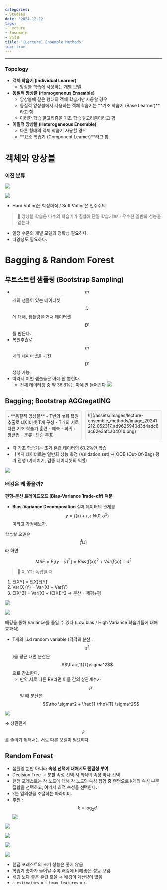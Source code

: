 ```yaml
---
categories:
- Studies
date: '2024-12-12'
tags:
- Lecture
- Ensemble
- 앙상블
title: '[Lecture] Ensemble Methods'
toc: true
---
```


---


### Topology

- **객체 학습기 (Individual Learner)**
    - 앙상블 학습에 사용하는 개별 모델
- **동질적 앙상블 (Homogeneous Ensemble)**
    - 앙상블에 같은 형태의 객체 학습기만 사용할 경우
    - 동질적 앙상블에서 사용하는 객체 학습기는 **기초 학습기 (Base Learner)**라고 함
    - 이러한 학습 알고리즘을 기초 학습 알고리즘이라고 함
- **이질적 앙상블 (Heterogeneous Ensemble)**
    - 다른 형태의 객체 학습기 사용할 경우
    - **요소 학습기 (Component Learner)**라고 함

# 객체와 앙상블


### 이진 분류

![](/assets/images/lecture-ensemble_methods/image_20241212_052312_fa7ada2b29f540a3bb18c5e8c9389734.png)

![](/assets/images/lecture-ensemble_methods/image_20241212_052313_504ffb4335854563bdc80265b7454272.png)

- Hard Voting은 박정희식 / Soft Voting은 민주주의
> 🔴 앙상블 학습은 다수의 학습기가 결합해 단일 학습기보다 우수한 일반화 성능을 얻는다
- 일정 수준의 개별 모델의 정확성 필요하다.
- 다양성도 필요하다.


# Bagging & Random Forest


## 부트스트랩 샘플링 (Bootstrap Sampling)

- $$m$$개의 샘플이 있는 데이터셋 $$D$$에 대해, 샘플링을 거쳐 데이터셋 $$D’$$를 만든다.
- 복원추출로 $$m$$개의 데이터셋을 가진 $$D’$$ 생성 가능
- 따라서 어떤 샘플들은 아예 안 뽑힌다.
    - 전체 데이터셋 중 약 36.8%는 아예 안 들어간다
![](/assets/images/lecture-ensemble_methods/image_20241212_052315_11237b4d214f4a72aac1168740ee1469.png)


## Bagging; Bootstrap AGGregatING

<div class='column-list' style='display: flex; gap: 1em;'>
<div class='column' style='flex: 1; padding: 0.5em; background-color: #f9f9f9; border: 1px solid #ddd; border-radius: 5px;'>
        - **동질적 앙상블**
        - T번의 m회 복원 추출로 데이터셋 T개 구성
        - T개의 서로 다른 기초 학습기 훈련
        - 예측
            - 회귀 : 평균법
            - 분류 : 단순 투표

</div>
<div class='column' style='flex: 1; padding: 0.5em; background-color: #f9f9f9; border: 1px solid #ddd; border-radius: 5px;'>
![](/assets/images/lecture-ensemble_methods/image_20241212_052317_ad9625940d3d4adc8ac62e3afca0401b.png)

</div>
</div>

- 각 기초 학습기는 초기 훈련 데이터의 63.2%만 학습
- 나머지 데이터로는 일반화 성능 측정 (Validation set)
→ OOB (Out-Of-Bag) 평가 진행 (가지치기, 검증 데이터셋의 역할)

![](/assets/images/lecture-ensemble_methods/image_20241212_052319_a4bebd3f507e4062b775392338754c6b.png)


### 배깅은 왜 좋을까?

**편향-분산 트레이드오프 (Bias-Variance Trade-off) 덕분**

- **Bias-Variance Decomposition**
실제 데이터의 관계를 $$y = f(x) + \epsilon,  \epsilon ~ N(0, \sigma^2)$$이라고 가정해보자.

학습할 모델을 $$\hat f(x)$$라 하면

$$MSE = E[(y-\hat y)^2] = Bias(\hat f(x))^2 + Var(\hat f(x)) + \sigma^2$$

> 🔴 X, Y가 독립일 때
1) E[XY] = E[X]E[Y]
2) Var(X+Y) = Var(X) + Var(Y)
3) E[X^2] = Var[X] + (E[X])^2 → 분산 = 제평+평

![](/assets/images/lecture-ensemble_methods/image_20241212_052320_564667d1a0db4bd4acc58da6c31f117b.png)

![](/assets/images/lecture-ensemble_methods/image_20241212_052322_54e41ee528644d3380144cf4fe372cc8.png)

배깅을 통해 Variance를 줄일 수 있다 (Low bias / High Variance 학습기들에 대해 효과적)

- T개의 i.i.d random variable (각각의 분산 : $$\sigma^2$$)을 평균 내면 분산은 $$\frac{1}{T}\sigma^2$$으로 감소한다.
    - 만약 서로 다른 RV라면 이들 간의 상관계수가 $$\rho$$일 때 분산은
$$\rho \sigma^2 + \frac{1-\rho}{T} \sigma^2$$

![](/assets/images/lecture-ensemble_methods/image_20241212_052323_678540773216428db92c3477fbb64426.png)

→ 상관관계 $$\rho$$를 줄이기 위해서는 서로 다른 모델이 필요하다.


## Random Forest

- 샘플링 뿐만 아니라 **속성 선택에 대해서도 랜덤성 부여**
- Decision Tree → 분할 속성 선택 시 최적의 속성 하나 선택
- 랜덤 포레스트는 각 노드에 대해 각 노드의 속성 집합 중 랜덤으로 k개의 속성 부분집합을 선택하고, 여기서 최적 속성을 선택한다.
- k는 임의성을 조절하는 파라미터.
- 추천 : $$k = \log_2d$$
![](/assets/images/lecture-ensemble_methods/image_20241212_052325_2f72215f77c94c82a00e308087f842ae.png)

![](/assets/images/lecture-ensemble_methods/image_20241212_052326_edfc69840d0645f7be4bb02fc464e4cb.png)

![](/assets/images/lecture-ensemble_methods/image_20241212_052327_d7a9770358684072b7ebc8a0dc94eeb5.png)

![](/assets/images/lecture-ensemble_methods/image_20241212_052329_a32ab61405084df5b65f2c2c2975bee7.png)

![](/assets/images/lecture-ensemble_methods/image_20241212_052330_6f012b1c6d0e4122a99b1f6343e01182.png)

- 랜덤 포레스트의 초기 성능은 좋지 않음
- 학습기 숫자가 늘어날 수록 배깅에 비해 좋은 성능 보임
- 배깅 보다 좋은 훈련 효율 → 배깅이 계산량이 많음
- `n_estimators` = T / `max_features` = k

